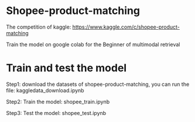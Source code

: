 # Shopee-product-matching

 The competition of kaggle: <https://www.kaggle.com/c/shopee-product-matching>

 Train the model on google colab for the Beginner of multimodal retrieval

# Train and test the model

   Step1: download the datasets of shopee-product-matching, you can run the file: kaggledata_download.ipynb  

   Step2: Train the model: shopee_train.ipynb  
   
   Step3: Test the model: shopee_test.ipynb  

